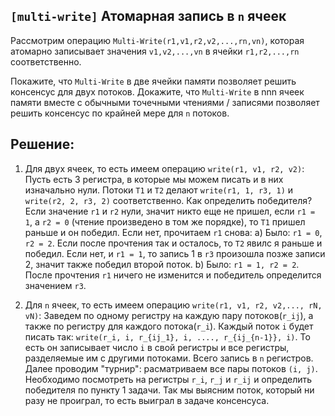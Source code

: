 ## `[multi-write]` Атомарная запись в `n` ячеек

Рассмотрим операцию `Multi-Write(r1,v1,r2,v2,...,rn,vn)`, которая атомарно записывает значения `v1,v2,...,vn` в ячейки `r1,r2,...,rn` соответственно. 


Покажите, что `Multi-Write` в две ячейки памяти позволяет решить консенсус для двух потоков.
Докажите, что `Multi-Write` в nnn ячеек памяти вместе с обычными точечными чтениями / записями позволяет решить консенсус по крайней мере для `n` потоков.

## Решение:

1) Для двух ячеек, то есть имеем операцию `write(r1, v1, r2, v2)`:
Пусть есть 3 регистра, в которые мы можем писать и в них изначально нули. Потоки `T1` и `T2` делают `write(r1, 1, r3, 1)` и `write(r2, 2, r3, 2)` соответственно. Как определить победителя? Если значение `r1` и `r2` нули, значит никто еще не пришел, если `r1 = 1`, а `r2 = 0` (чтение произведено в том же порядке), то `T1` пришел раньше и он победил. Если нет, прочитаем `r1` снова:
a) Было: `r1 = 0`, `r2 = 2`.
Если после прочтения так и осталось, то `T2` явилс я раньше и победил.
Если нет, и `r1 = 1`, то запись 1 в `r3` произошла позже записи 2, значит также победил второй поток.
b) Было: `r1 = 1, r2 = 2`.
После прочтения `r1` ничего не изменится и победитель определится значением `r3`.

2) Для `n` ячеек, то есть имеем операцию `write(r1, v1, r2, v2,..., rN, vN)`:
Заведем по одному регистру на каждую пару потоков(`r_ij`), а также по регистру для каждого потока(`r_i`). Каждый поток `i` будет писать так: `write(r_i, i, r_{ij_1}, i, ...., r_{ij_{n-1}}, i)`.
То есть он записывает число `i` в свой регистры и все регистры, разделяемые им с другими потоками. Всего запись в `n` регистров.
Далее проводим "турнир": раcматриваем все пары потоков `(i, j)`.
Необходимо посмотреть на регистры `r_i`, `r_j` и `r_ij` и определить победителя по пункту 1 задачи. Так мы выясним поток, который ни разу не проиграл, то есть выиграл в задаче консенсуса.
